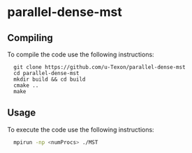 # parallel-dense-mst



## Compiling

To compile the code use the following instructions:
```
  git clone https://github.com/u-Texon/parallel-dense-mst
  cd parallel-dense-mst
  mkdir build && cd build
  cmake ..
  make
```

## Usage

To execute the code use the following instructions:

```sh
  mpirun -np <numProcs> ./MST 
```
